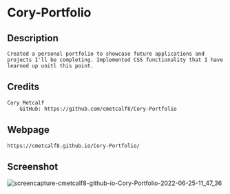 # Cory-Portfolio

## Description
    Created a personal portfolio to showcase future applications and projects I'll be completing. Implemented CSS functionality that I have learned up unitl this point.  

## Credits
    Cory Metcalf
        GitHub: https://github.com/cmetcalf8/Cory-Portfolio

## Webpage
    https://cmetcalf8.github.io/Cory-Portfolio/

## Screenshot

![screencapture-cmetcalf8-github-io-Cory-Portfolio-2022-06-25-11_47_36](https://user-images.githubusercontent.com/105259367/175785207-b68672eb-7d7d-4531-9b4f-c53b356510d7.png)
